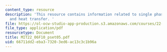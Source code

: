 ```yaml
---
content_type: resource
description: 'This resource contains information related to single phase coolant flow
  and heat transfer. '
file: https://ol-ocw-studio-app-production.s3.amazonaws.com/courses/22-06-engineering-of-nuclear-systems-fall-2010/66711dd2eba373203ed6ac13c3c1b96a_MIT22_06F10_pset05.pdf
file_type: application/pdf
resourcetype: Document
title: MIT22_06F10_pset05.pdf
uid: 66711dd2-eba3-7320-3ed6-ac13c3c1b96a
---
```

